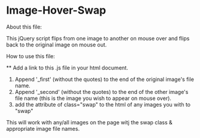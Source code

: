 Image-Hover-Swap
================
About this file:  

This jQuery script flips from one image to another on mouse over and flips back to the original image on mouse out.

How to use this file:

** Add a link to this .js file in your html document. 
1. Append '_first' (without the quotes) to the end of the original image's file name.
2. Append '_second' (without the quotes) to the end of the other image's file name (this is the image 
   you wish to appear on mouse over).
3. add the attribute of class="swap" to the html of any images you with to "swap"
 
This will work with any/all images on the page witj the swap class & appropriate image file names. 
